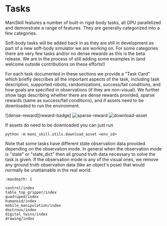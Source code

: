# Tasks

[asset-badge]: https://img.shields.io/badge/download%20asset-yes-blue.svg
[dense-reward-badge]: https://img.shields.io/badge/dense%20reward-yes-green.svg
[no-dense-reward-badge]: https://img.shields.io/badge/dense%20reward-no-red.svg
[sparse-reward-badge]: https://img.shields.io/badge/sparse%20reward-yes-green.svg
[no-sparse-reward-badge]: https://img.shields.io/badge/sparse%20reward-no-red.svg

ManiSkill features a number of built-in rigid-body tasks, all GPU parallelized and demonstrate a range of features. They are generally categorized into a few categories.

Soft-body tasks will be added back in as they are still in development as part of a new soft-body simulator we are working on. For some categories there are very few tasks and/or no dense rewards as this is the beta release. We are in the process of still adding some examples in (and welcome outside contributions on these efforts!)

For each task documented in these sections we provide a "Task Card" which briefly describes all the important aspects of the task, including task description, supported robots, randomizations, success/fail conditions, and how goals are specified in observations (if they are non-visual). We further show tags describing whether there are dense rewards provided, sparse rewards (same as success/fail conditions), and if assets need to be downloaded to run the environment.

![dense-reward][reward-badge]
![sparse-reward][sparse-reward-badge]
![download-asset][asset-badge]

If assets do need to be downloaded you can just run

```python -m mani_skill.utils.download_asset <env_id>```

Note that some tasks have different state observation data provided depending on the observation mode. In general when the observation mode is "state" or "state_dict" then all ground truth data necessary to solve the task is given. If the observation mode is any of the visual ones, we remove any ground truth observation data (like an object's pose) that would normally be unattainable in the real world.

```{toctree}
:maxdepth: 1

control/index
table_top_gripper/index
quadruped/index
humanoid/index
mobile_manipulation/index
dextrous/index
digital_twins/index
drawing/index
```